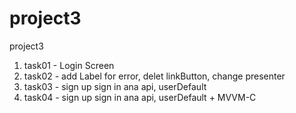 # project3
project3
1. task01 - Login Screen 
2. task02 - add Label for error, delet linkButton, change presenter
3. task03 - sign up sign in ana api, userDefault
4. task04 - sign up sign in ana api, userDefault + MVVM-C
